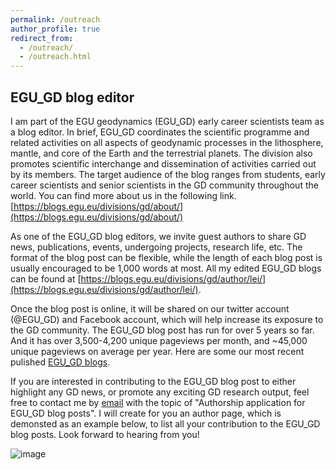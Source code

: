 ```yaml
---
permalink: /outreach
author_profile: true
redirect_from: 
  - /outreach/
  - /outreach.html
---
```


EGU_GD blog editor
--
I am part of the EGU geodynamics (EGU_GD) early career scientists team as a blog editor. In brief, EGU_GD coordinates the scientific programme and related activities 
on all aspects of geodynamic processes in the lithosphere, mantle, and core of the Earth and the terrestrial planets. 
The division also promotes scientific interchange and dissemination of activities carried out by its members. 
The target audience of the blog ranges from students, early career scientists and senior scientists in the GD community throughout the world. 
You can find more about us in the following link. [https://blogs.egu.eu/divisions/gd/about/](https://blogs.egu.eu/divisions/gd/about/)

As one of the EGU_GD blog editors, we invite guest authors to share GD news, publications, events, undergoing projects, research life, etc.
The format of the blog post can be flexible, while the length of each blog post is usually encouraged to be 1,000 words at most. All my edited EGU_GD blogs 
can be found at [https://blogs.egu.eu/divisions/gd/author/lei/](https://blogs.egu.eu/divisions/gd/author/lei/).

Once the blog post is online, it will be shared on our twitter account (@EGU_GD) and Facebook account, which will help increase its exposure to the 
GD community. The EGU_GD blog post has run for over 5 years so far. And it has over 3,500-4,200 unique pageviews per month, and ~45,000 unique pageviews 
on average per year. Here are some our most recent pulished [EGU_GD blogs](https://blogs.egu.eu/divisions/gd/).

If you are interested in contributing to the EGU_GD blog post to either highlight any GD news, or promote any exciting GD research output, 
feel free to contact me by [email](mailto:leiz2@cardiff.ac.uk) with the topic of "Authorship application for EGU_GD blog posts". I will create for you an author page, which is demonsted as an example below, to list all your contribution to the EGU_GD blog posts. Look forward to hearing from you!

![image](https://user-images.githubusercontent.com/119984116/212542753-9f0fd7a3-2a79-48a7-b76b-4562d0e81923.png)

